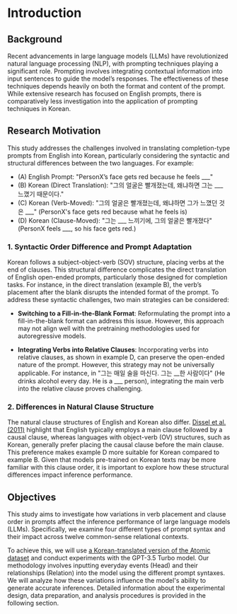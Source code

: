 # Introduction

## Background 
Recent advancements in large language models (LLMs) have revolutionized natural language processing (NLP), with prompting techniques playing a significant role. Prompting involves integrating contextual information into input sentences to guide the model’s responses. The effectiveness of these techniques depends heavily on both the format and content of the prompt. While extensive research has focused on English prompts, there is comparatively less investigation into the application of prompting techniques in Korean.

## Research Motivation
This study addresses the challenges involved in translating completion-type prompts from English into Korean, particularly considering the syntactic and structural differences between the two languages. For example:

- (A) English Prompt: "PersonX’s face gets red because he feels ___"
- (B) Korean (Direct Translation): "그의 얼굴은 빨개졌는데, 왜냐하면 그는 ___ 느꼈기 때문이다."
- (C) Korean (Verb-Moved): "그의 얼굴은 빨개졌는데, 왜냐하면 그가 느꼈던 것은 ___" (PersonX's face gets red because what he feels is)
- (D) Korean (Clause-Moved): "그는 ___ 느끼기에, 그의 얼굴은 빨개졌다" (PersonX feels ___, so his face gets red.)

### 1. Syntactic Order Difference and Prompt Adaptation
Korean follows a subject-object-verb (SOV) structure, placing verbs at the end of clauses. This structural difference complicates the direct translation of English open-ended prompts, particularly those designed for completion tasks. For instance, in the direct translation (example B), the verb’s placement after the blank disrupts the intended format of the prompt. To address these syntactic challenges, two main strategies can be considered:

- **Switching to a Fill-in-the-Blank Format**: Reformulating the prompt into a fill-in-the-blank format can address this issue. However, this approach may not align well with the pretraining methodologies used for autoregressive models.
  
- **Integrating Verbs into Relative Clauses**: Incorporating verbs into relative clauses, as shown in example D, can preserve the open-ended nature of the prompt. However, this strategy may not be universally applicable. For instance, in "그는 매일 술을 마신다. 그는 __한 사람이다" (He drinks alcohol every day. He is a ___ person), integrating the main verb into the relative clause proves challenging.

### 2. Differences in Natural Clause Structure
The natural clause structures of English and Korean also differ. [Dissel et al. (2011)](https://www.semanticscholar.org/paper/Causal-clauses%3A-a-cross-linguistic-investigation-of-Diessel-Hetterle/d15a6b59855aceaba8a71d1d66601f14eadf118a) highlight that English typically employs a main clause followed by a causal clause, whereas languages with object-verb (OV) structures, such as Korean, generally prefer placing the causal clause before the main clause. This preference makes example D more suitable for Korean compared to example B. Given that models pre-trained on Korean texts may be more familiar with this clause order, it is important to explore how these structural differences impact inference performance.

## Objectives
This study aims to investigate how variations in verb placement and clause order in prompts affect the inference performance of large language models (LLMs). Specifically, we examine four different types of prompt syntax and their impact across twelve common-sense relational contexts.

To achieve this, we will use [a Korean-translated version of the Atomic dataset](https://github.com/koreankiwi99/KR_Atomic) and conduct experiments with the GPT-3.5 Turbo model. Our methodology involves inputting everyday events (Head) and their relationships (Relation) into the model using the different prompt syntaxes. We will analyze how these variations influence the model's ability to generate accurate inferences. Detailed information about the experimental design, data preparation, and analysis procedures is provided in the following section.


